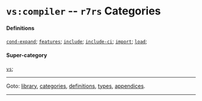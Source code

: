 

<a id='category__r7rs__vs_3a_compiler'></a>

# `vs:compiler` -- `r7rs` Categories


#### Definitions

[`cond-expand`](../../r7rs/definitions/cond-expand.md#definition__r7rs__cond-expand);
[`features`](../../r7rs/definitions/features.md#definition__r7rs__features);
[`include`](../../r7rs/definitions/include.md#definition__r7rs__include);
[`include-ci`](../../r7rs/definitions/include-ci.md#definition__r7rs__include-ci);
[`import`](../../r7rs/definitions/import.md#definition__r7rs__import);
[`load`](../../r7rs/definitions/load.md#definition__r7rs__load);


#### Super-category

[`vs`](../../r7rs/categories/vs.md#category__r7rs__vs);

----

Goto: [library](../../r7rs/_index.md#library__r7rs), [categories](../../r7rs/categories/_index.md#toc__r7rs__categories), [definitions](../../r7rs/definitions/_index.md#toc__r7rs__definitions), [types](../../r7rs/types/_index.md#toc__r7rs__types), [appendices](../../r7rs/appendices/_index.md#toc__r7rs__appendices).

----

